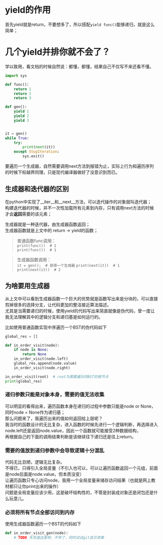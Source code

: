 # yield的作用
首先yield就是return，不要想多了，所以搭配`yield func()`能够递归，就是这么简单；

# 几个yield并排你就不会了？
学以致用，看文档的时候自然说：都懂，都懂，结果自己不仅写不来还看不懂。

```python
import sys

def func():
    return 1
    return 2
    return 3

def gen():
    yield 1
    yield 2
    yield 3


it = gen()
while True:
    try:
        print(next(it))
    except StopIteration:
        sys.exit()
```
要遍历一个生成器，自然需要调用next方法到报错为止，实际上行为和遍历序列的时候下标越界同理，只是现代编译器做好了没意识到而已。
## 生成器和迭代器的区别
在python中实现了__iter__和__next__方法，可以迭代操作的对象就叫迭代器；  
构建迭代器的时候，并不一次性加载所有元素到内存，只有调用next方法的时候才会**返回**需要的该元素；


生成器就是一种迭代器，由生成器函数返回；  
生成器函数就是上文中的 return -> yield的函数；  
>普通函数func调用：  
>`print(func())  # 1`  
>`print(func())  # 1`

>生成器函数调用：  
>`it = gen();  # 获得一个生成器` 
>`print(next(it))  # 1`  
>`print(next(it))  # 2`  
## 为啥要用生成器
从上文中可以看到生成器函数一个巨大的优势就是函数写出来是分块的，可以直接剪掉很多的选择分支，让代码更加的整洁接近算法描述。  
尤其是当需要递归的时候，使用yield的代码写出来简直就像是伪代码，曾一度让我无法理解其中的逻辑分支和递归基是如何运行的。

比如使用普通函数实现中序遍历一个BST的伪代码如下
```python
global_res = []

def in_order_visit(node):
    if node is None:
        return None
    in_order_visit(node.left)
    global_res.append(node.value)
    in_order_visit(node.right)

in_order_visit(root)  # root为需要遍历的BST的根节点
print(global_res)
```
### 递归参数只能是对象本身，需要的值无法收集
可以明显的看得出来，遍历函数本身在递归的过程中参数只能是node or None，同时node = None作为递归基；  
那么问题来了，我遍历出来的值如何返回给上层呢？  
我当时的函数设计的无比复杂，进入函数的时候先进行一个逻辑判断，再选择进入node.left还是返回node.value，因此一个函数就可能接受2种数据结构，  
再根据自己的下面的调用结果判断是该继续往下递归还是往上return。
### 需要的值放到递归参数中会导致逻辑十分混乱
代码无比丑陋，逻辑无比复杂。  
不得已，只得引入全局变量（不引入也可以，可以让遍历函数返回一个元组，前面是node后面是node.value，但本质没变）  
让遍历函数只专心访问node，我用一个全局变量来储存访问结果（也就是网上教材都只让你print出来的操作）  
问题是全局变量应该少用，这是破坏结构性的，不管是封装成对象还是闭包还是什么玩意儿。

### 必须将所有节点全部访问到内存

使用生成器函数遍历一个BST的代码如下
```python
def in_order_visit_gen(node):
    # TODO 先写道这里吧，不早了，同时试试git显示效果
```